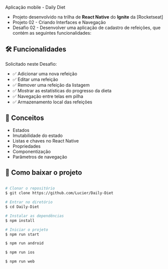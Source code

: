 Aplicação mobile - Daily Diet

- Projeto desenvolvido na trilha de **React Native** do **Ignite** da [Rocketseat]
- Projeto 02 - Criando Interfaces e Navegação
- Desafio 02 - Desenvolver uma aplicação de cadastro de refeições, que contém as seguintes funcionalidades:

## 🛠 Funcionalidades

Solicitado neste Desafio:

- :white_check_mark: Adicionar uma nova refeição
- :white_check_mark: Editar uma refeição
- :white_check_mark: Remover uma refeição da listagem
- :white_check_mark: Mostrar as estatísticas do progresso da dieta
- :white_check_mark: Navegação entre telas em pilha
- :white_check_mark: Armazenamento local das refeições

## :wrench: Conceitos

- Estados
- Imutabilidade do estado
- Listas e chaves no React Native
- Propriedades
- Componentização
- Parâmetros de navegação

## :open_file_folder: Como baixar o projeto

```bash

# Clonar o repositório
$ git clone https://github.com/Lucier/Daily-Diet

# Entrar no diretório
$ cd Daily-Diet

# Instalar as dependências
$ npm install

# Iniciar o projeto
$ npm run start

$ npm run android

$ npm run ios

$ npm run web

```
